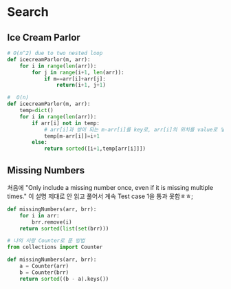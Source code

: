 # Search

## Ice Cream Parlor
```python
# O(n^2) due to two nested loop
def icecreamParlor(m, arr):
    for i in range(len(arr)):
        for j in range(i+1, len(arr)):
            if m==arr[i]+arr[j]:
                return(i+1, j+1)
```
```python
#  O(n) 
def icecreamParlor(m, arr):
    temp=dict()
    for i in range(len(arr)):
        if arr[i] not in temp:
            # arr[i]과 쌍이 되는 m-arr[i]를 key로, arr[i]의 위치를 value로 넣음
            temp[m-arr[i]]=i+1
        else:
            return sorted([i+1,temp[arr[i]]])
```
## Missing Numbers
처음에 "Only include a missing number once, even if it is missing multiple times." 이 설명 제대로 안 읽고 풀어서 계속 Test case 1을 통과 못함ㅎㅎ;
```python
def missingNumbers(arr, brr):
    for i in arr:
        brr.remove(i)
    return sorted(list(set(brr)))
```
```python
# 나의 사랑 Counter로 푼 방법
from collections import Counter

def missingNumbers(arr, brr):
    a = Counter(arr)
    b = Counter(brr)
    return sorted((b - a).keys())
```